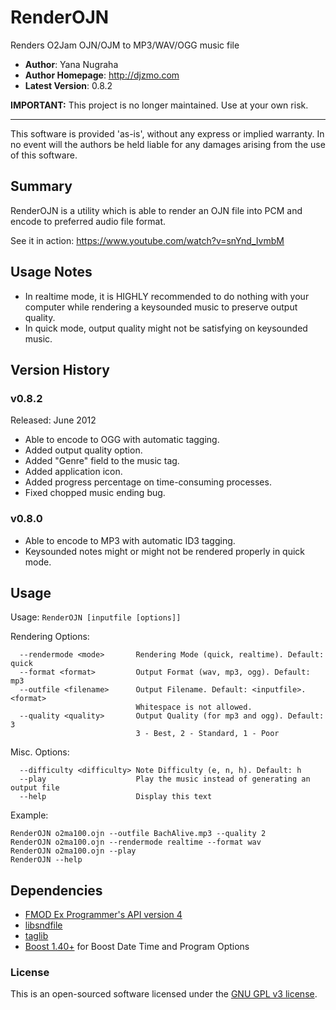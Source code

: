 # RenderOJN #
Renders O2Jam OJN/OJM to MP3/WAV/OGG music file

- **Author**: Yana Nugraha
- **Author Homepage**: http://djzmo.com
- **Latest Version**: 0.8.2

**IMPORTANT:**
This project is no longer maintained. Use at your own risk.

--------------------------------------------------------------------------------------------------

This software is provided 'as-is', without any express or implied
warranty. In no event will the authors be held liable for any damages
arising from the use of this software.

## Summary ##

RenderOJN is a utility which is able to render an OJN file into PCM and encode to
preferred audio file format.

See it in action: https://www.youtube.com/watch?v=snYnd_IvmbM

## Usage Notes ##

- In realtime mode, it is HIGHLY recommended to do nothing with your computer
  while rendering a keysounded music to preserve output quality.
- In quick mode, output quality might not be satisfying on keysounded music.

## Version History ##

### v0.8.2
Released: June 2012
- Able to encode to OGG with automatic tagging.
- Added output quality option.
- Added "Genre" field to the music tag.
- Added application icon.
- Added progress percentage on time-consuming processes.
- Fixed chopped music ending bug.

### v0.8.0
- Able to encode to MP3 with automatic ID3 tagging.
- Keysounded notes might or might not be rendered properly in quick mode.

## Usage ##

Usage: ```RenderOJN [inputfile [options]]```

Rendering Options:

```
  --rendermode <mode>       Rendering Mode (quick, realtime). Default: quick
  --format <format>         Output Format (wav, mp3, ogg). Default: mp3
  --outfile <filename>      Output Filename. Default: <inputfile>.<format>
                            Whitespace is not allowed.
  --quality <quality>       Output Quality (for mp3 and ogg). Default: 3
                            3 - Best, 2 - Standard, 1 - Poor
```

Misc. Options:

```
  --difficulty <difficulty> Note Difficulty (e, n, h). Default: h
  --play                    Play the music instead of generating an output file
  --help                    Display this text
```

Example:

```
RenderOJN o2ma100.ojn --outfile BachAlive.mp3 --quality 2
RenderOJN o2ma100.ojn --rendermode realtime --format wav
RenderOJN o2ma100.ojn --play
RenderOJN --help
```

## Dependencies ##

- [FMOD Ex Programmer's API version 4](http://fmod.org)
- [libsndfile](https://github.com/erikd/libsndfile)
- [taglib](https://github.com/taglib/taglib)
- [Boost 1.40+](http://boost.org) for Boost Date Time and Program Options

### License ###

This is an open-sourced software licensed under the [GNU GPL v3 license](http://www.gnu.org/licenses/gpl-3.0.en.html).
